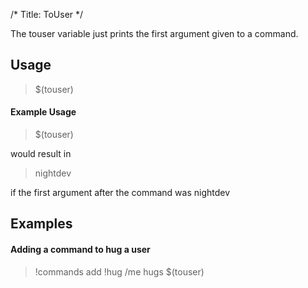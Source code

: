 /*
Title: ToUser
*/

The touser variable just prints the first argument given to a command.

## Usage

> $(touser)

#### Example Usage

> $(touser)

would result in

> nightdev

if the first argument after the command was nightdev

## Examples

#### Adding a command to hug a user

> !commands add !hug /me hugs $(touser)